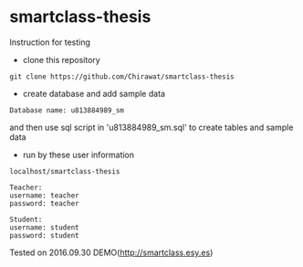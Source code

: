# smartclass-thesis

Instruction for testing
- clone this repository
```
git clone https://github.com/Chirawat/smartclass-thesis
```
- create database and add sample data
```
Database name: u813884989_sm
```
and then use sql script in 'u813884989_sm.sql' to create tables and sample data

- run by these user information
```
localhost/smartclass-thesis

Teacher: 
username: teacher
password: teacher

Student:
username: student
password: student
```
Tested on 2016.09.30
DEMO(http://smartclass.esy.es)
